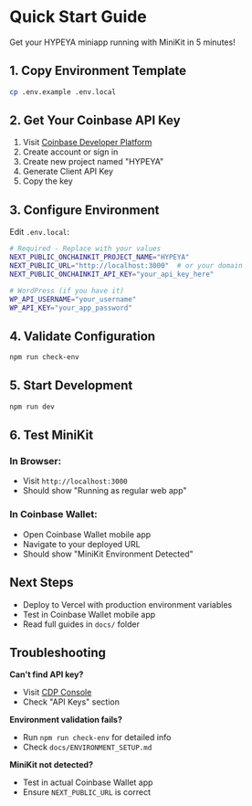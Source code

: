 # Quick Start Guide

Get your HYPEYA miniapp running with MiniKit in 5 minutes!

## 1. Copy Environment Template

```bash
cp .env.example .env.local
```

## 2. Get Your Coinbase API Key

1. Visit [Coinbase Developer Platform](https://portal.cdp.coinbase.com/)
2. Create account or sign in
3. Create new project named "HYPEYA"
4. Generate Client API Key
5. Copy the key

## 3. Configure Environment

Edit `.env.local`:

```bash
# Required - Replace with your values
NEXT_PUBLIC_ONCHAINKIT_PROJECT_NAME="HYPEYA"
NEXT_PUBLIC_URL="http://localhost:3000"  # or your domain
NEXT_PUBLIC_ONCHAINKIT_API_KEY="your_api_key_here"

# WordPress (if you have it)
WP_API_USERNAME="your_username"
WP_API_KEY="your_app_password"
```

## 4. Validate Configuration

```bash
npm run check-env
```

## 5. Start Development

```bash
npm run dev
```

## 6. Test MiniKit

### In Browser:

- Visit `http://localhost:3000`
- Should show "Running as regular web app"

### In Coinbase Wallet:

- Open Coinbase Wallet mobile app
- Navigate to your deployed URL
- Should show "MiniKit Environment Detected"

## Next Steps

- Deploy to Vercel with production environment variables
- Test in Coinbase Wallet mobile app
- Read full guides in `docs/` folder

## Troubleshooting

**Can't find API key?**

- Visit [CDP Console](https://portal.cdp.coinbase.com/)
- Check "API Keys" section

**Environment validation fails?**

- Run `npm run check-env` for detailed info
- Check `docs/ENVIRONMENT_SETUP.md`

**MiniKit not detected?**

- Test in actual Coinbase Wallet app
- Ensure `NEXT_PUBLIC_URL` is correct
